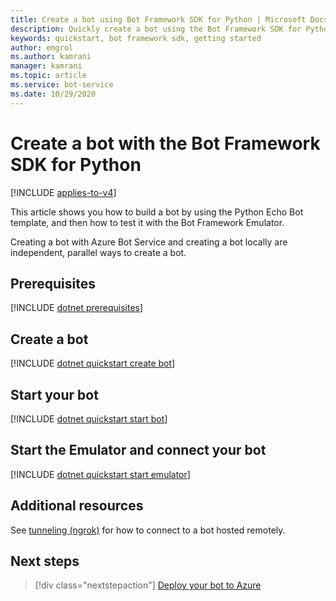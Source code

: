 ```yaml
---
title: Create a bot using Bot Framework SDK for Python | Microsoft Docs
description: Quickly create a bot using the Bot Framework SDK for Python.
keywords: quickstart, bot framework sdk, getting started
author: emgrol
ms.author: kamrani
manager: kamrani
ms.topic: article
ms.service: bot-service
ms.date: 10/29/2020
---
```


# Create a bot with the Bot Framework SDK for Python

[!INCLUDE [applies-to-v4](../includes/applies-to-v4-current.md)]

This article shows you how to build a bot by using the Python Echo Bot template, and then how to test it with the Bot Framework Emulator.

Creating a bot with Azure Bot Service and creating a bot locally are independent, parallel ways to create a bot.

<!-- Delete this include file [!INCLUDE [python quickstart](../includes/quickstart-python.md)] -->

## Prerequisites

[!INCLUDE [dotnet prerequisites](~/includes/quickstart/python/quickstart-python-prerequisites.md)]

## Create a bot

[!INCLUDE [dotnet quickstart create bot](~/includes/quickstart/python/quickstart-python-create-bot.md)]

## Start your bot

[!INCLUDE [dotnet quickstart start bot](~/includes/quickstart/python/quickstart-python-start-bot.md)]

## Start the Emulator and connect your bot

[!INCLUDE [dotnet quickstart start emulator](~/includes/quickstart/common/quickstart-start-emulator.md)]

## Additional resources

See [tunneling (ngrok)](https://github.com/Microsoft/BotFramework-Emulator/wiki/Tunneling-(ngrok)) for how to connect to a bot hosted remotely.

## Next steps

> [!div class="nextstepaction"]
> [Deploy your bot to Azure](../bot-builder-deploy-az-cli.md)
